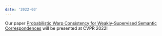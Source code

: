 ```yaml
---
date: '2022-03'
---
```


Our paper [Probabilistic Warp Consistency for Weakly-Supervised Semantic Correspondences](https://arxiv.org/abs/2203.04279) will be presented at CVPR 2022! 

